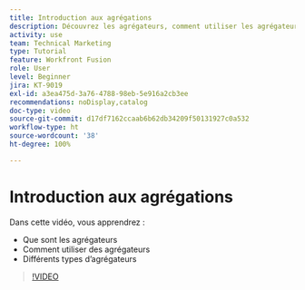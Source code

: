 ```yaml
---
title: Introduction aux agrégations
description: Découvrez les agrégateurs, comment utiliser les agrégateurs et les différents types d’agrégateurs dans  [!DNL Adobe Workfront Fusion].
activity: use
team: Technical Marketing
type: Tutorial
feature: Workfront Fusion
role: User
level: Beginner
jira: KT-9019
exl-id: a3ea475d-3a76-4788-98eb-5e916a2cb3ee
recommendations: noDisplay,catalog
doc-type: video
source-git-commit: d17df7162ccaab6b62db34209f50131927c0a532
workflow-type: ht
source-wordcount: '38'
ht-degree: 100%

---
```


# Introduction aux agrégations

Dans cette vidéo, vous apprendrez :

* Que sont les agrégateurs
* Comment utiliser des agrégateurs
* Différents types d’agrégateurs

>[!VIDEO](https://video.tv.adobe.com/v/3417285/?quality=12&learn=on&enablevpops&captions=fre_fr)
